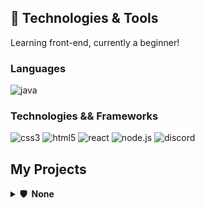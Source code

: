## 🚀 Technologies & Tools

Learning front-end, currently a beginner!

### Languages


![java](https://custom-icon-badges.herokuapp.com/badge/java-black.svg?logo=java&logoColor=white&style=flat-square)


### Technologies && Frameworks


![css3](https://img.shields.io/badge/css3-black?style=flat-square&logo=css3&logoColor=1572B6)
![html5](https://img.shields.io/badge/html5-black?style=flat-square&logo=html5)
![react](https://img.shields.io/badge/react-black?style=flat-square&logo=react)
![node.js](https://img.shields.io/badge/node.js-black?style=flat-square&logo=node.js) 
![discord](https://img.shields.io/badge/discord.js-black?style=flat-square&logo=discord)



## My Projects

<details>
  <summary><b>🛡️ &nbsp;None</b></summary>
  <br/>
  <p align="center">
    <a href="https://github.com/AhmadAlbarazi">
      <img height="120px" src="https://github.com/AhmadAlbarazi/AhmadAlbarazi" />
    </a>
  </p>
</p>
</details>
